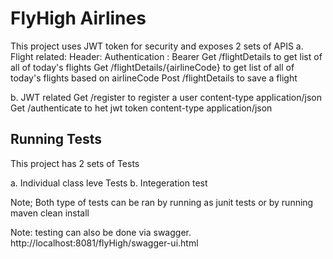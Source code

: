 
# FlyHigh Airlines

This project uses JWT token for security and exposes 2 sets of APIS
 a. Flight related: Header: Authentication : Bearer <token value>
        Get /flightDetails to get list of all of today's flights 
        Get /flightDetails/{airlineCode} to get list of all of today's flights  based on airlineCode
        Post /flightDetails to save a flight

b. JWT related
        Get  /register to register a user   content-type application/json
        Get  /authenticate to het jwt token content-type application/json


## Running Tests

This project has 2 sets of Tests

a. Individual class leve Tests
b. Integeration test

Note; Both type of tests can be ran by running as junit tests
 or by running maven clean install

Note: testing can also be done via swagger. http://localhost:8081/flyHigh/swagger-ui.html
